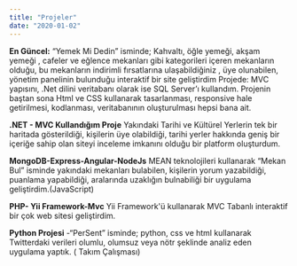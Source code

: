 ```yaml
---
title: "Projeler"
date: "2020-01-02"
---
```

**En Güncel:**
“Yemek Mi Dedin” isminde; Kahvaltı, öğle yemeği, akşam yemeği , cafeler ve eğlence mekanları gibi kategorileri içeren
mekanların olduğu, bu mekanların indirimli fırsatlarına ulaşabildiğiniz , üye olunabilen, yönetim panelinin bulunduğu interaktif bir
site geliştirdim
Projede: MVC yapısını, .Net dilini veritabanı olarak ise SQL Server’ı kullandım. Projenin baştan sona Html ve CSS kullanarak
tasarlanması, responsive hale getirilmesi, kodlanması, veritabanının oluşturulması hepsi bana ait.

**.NET - MVC Kullandığım Proje**
Yakındaki Tarihi ve Kültürel Yerlerin tek bir haritada gösterildiği, kişilerin üye olabildiği, tarihi yerler hakkında geniş bir içeriğe
sahip olan siteyi inceleme imkanını olduğu bir platform oluşturdum.

**MongoDB-Express-Angular-NodeJs**
MEAN teknolojileri kullanarak “Mekan Bul” isminde yakındaki mekanları bulabilen, kişilerin yorum yazabildiği, puanlama
yapabildiği, aralarında uzaklığın bulnabiliği bir uygulama geliştirdim.(JavaScript)

**PHP- Yii Framework-Mvc**
Yii Framework'ü kullanarak MVC Tabanlı interaktif bir çok web sitesi geliştirdim.

**Python Projesi**
-“PerSent” isminde; python, css ve html kullanarak Twitterdaki verileri olumlu, olumsuz veya nötr şeklinde analiz eden
uygulama yaptık. ( Takım Çalışması)

